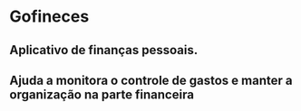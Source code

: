 # Gofineces


<p  align="center">
  <h2>Aplicativo de finanças pessoais.<h2/>
Ajuda a monitora o controle de gastos e manter a organização na parte financeira
</p>

